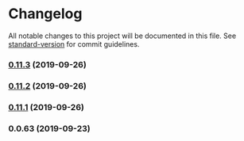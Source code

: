 # Changelog

All notable changes to this project will be documented in this file. See [standard-version](https://github.com/conventional-changelog/standard-version) for commit guidelines.

### [0.11.3](https://github.com/dialogs/api-schema/compare/v0.11.2...v0.11.3) (2019-09-26)

### [0.11.2](https://github.com/dialogs/api-schema/compare/v0.11.1...v0.11.2) (2019-09-26)

### [0.11.1](https://github.com/dialogs/api-schema/compare/v0.11.0...v0.11.1) (2019-09-26)

### 0.0.63 (2019-09-23)
